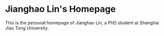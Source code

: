 # Jianghao Lin's Homepage

This is the personal homepage of Jianghao Lin, a PhD student at Shanghai Jiao Tong University.
